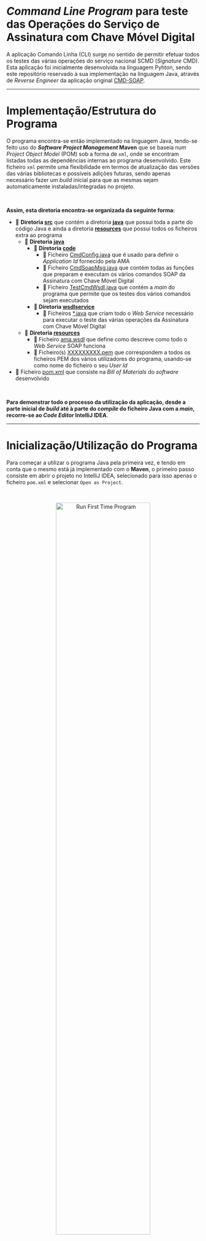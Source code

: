 # *Command Line Program* para teste das Operações do Serviço de Assinatura com Chave Móvel Digital

A aplicação Comando Linha (CLI) surge no sentido de permitir efetuar todos os testes das várias operações do serviço nacional SCMD (*Signature* CMD). Esta aplicação foi inicialmente desenvolvida na linguagem Pyhton, sendo este repositório reservado à sua implementação na linguagem Java, através de *Reverse Engineer* da aplicação original [CMD-SOAP](https://github.com/devisefutures/CMD-SOAP).

---

# Implementação/Estrutura do Programa

O programa encontra-se então implementado na linguagem Java, tendo-se feito uso do ***Software Project Management* Maven** que se baseia num  *Project Object Model* (POM) sob a forma de `xml`, onde se encontram listadas todas as dependências internas ao programa desenvolvido. 
Este ficheiro `xml` permite uma flexibilidade em termos de atualização das versões das várias bibliotecas e possíveis adições futuras, sendo apenas necessário fazer um *build* inicial para que as mesmas sejam automaticamente instaladas/integradas no projeto.

<br/>

**Assim, esta diretoria encontra-se organizada da seguinte forma:**

- :open_file_folder: **Diretoria [src](https://github.com/uminho-miei-engseg-19-20/Grupo5/tree/master/Projetos/Projeto%203/CMD-SOAP/src/main)** que contém a diretoria **[java](https://github.com/uminho-miei-engseg-19-20/Grupo5/tree/master/Projetos/Projeto%203/CMD-SOAP/src/main/java)** que possui toda a parte do código Java e ainda a diretoria **[resources](https://github.com/uminho-miei-engseg-19-20/Grupo5/tree/master/Projetos/Projeto%203/CMD-SOAP/src/main/resources)** que possui todos os ficheiros extra ao programa
  - :open_file_folder: **Diretoria [java](https://github.com/uminho-miei-engseg-19-20/Grupo5/tree/master/Projetos/Projeto%203/CMD-SOAP/src/main/java)**
    - :file_folder: **Diretoria [code](https://github.com/uminho-miei-engseg-19-20/Grupo5/tree/master/Projetos/Projeto%203/CMD-SOAP/src/main/java/code)**
      - :memo: Ficheiro [CmdConfig.java](https://github.com/uminho-miei-engseg-19-20/Grupo5/blob/master/Projetos/Projeto%203/CMD-SOAP/src/main/java/code/CmdConfig.java) que é usado para definir o *Application Id* fornecido pela AMA 
      - :memo: Ficheiro [CmdSoapMsg.java](https://github.com/uminho-miei-engseg-19-20/Grupo5/blob/master/Projetos/Projeto%203/CMD-SOAP/src/main/java/code/CmdSoapMsg.java) que contém todas as funções que preparam e executam os vários comandos SOAP da Assinatura com Chave Móvel Digital
      - :memo: Ficheiro [TestCmdWsdl.java](https://github.com/uminho-miei-engseg-19-20/Grupo5/blob/master/Projetos/Projeto%203/CMD-SOAP/src/main/java/code/TestCmdWsdl.java) que contém a *main* do programa que permite que os testes dos vários comandos sejam executados
    - :file_folder: **Diretoria [wsdlservice](https://github.com/uminho-miei-engseg-19-20/Grupo5/tree/master/Projetos/Projeto%203/CMD-SOAP/src/main/java/wsdlservice)**
      - :memo: Ficheiros  [\*.java](https://github.com/uminho-miei-engseg-19-20/Grupo5/tree/master/Projetos/Projeto%203/CMD-SOAP/src/main/java/wsdlservice)  que criam todo o *Web Service* necessário para executar o teste das várias operações da Assinatura com Chave Móvel Digital
  - :open_file_folder: **Diretoria [resources](https://github.com/uminho-miei-engseg-19-20/Grupo5/tree/master/Projetos/Projeto%203/CMD-SOAP/src/main/resources)**
    - :page_facing_up: Ficheiro [ama.wsdl](https://github.com/uminho-miei-engseg-19-20/Grupo5/blob/master/Projetos/Projeto%203/CMD-SOAP/src/main/resources/ama.wsdl) que define como descreve como todo o *Web Service* SOAP funciona 
    - :key: Ficheiro(s) [XXXXXXXXX.pem](https://github.com/uminho-miei-engseg-19-20/Grupo5/blob/master/Projetos/Projeto%203/CMD-SOAP/src/main/resources/ama.wsdl) que correspondem a todos os ficheiros PEM dos vários utilizadores do programa, usando-se como nome do ficheiro o seu *User Id*
- :bookmark_tabs: Ficheiro [pom.xml](https://github.com/uminho-miei-engseg-19-20/Grupo5/blob/master/Projetos/Projeto%203/CMD-SOAP/pom.xml) que consiste na *Bill of Materials* do *software* desenvolvido

<br/>

**Para demonstrar todo o processo da utilização da aplicação, desde a parte inicial de *build* até à parte do *compile* do ficheiro Java com a *main*, recorre-se ao *Code Editor* IntelliJ IDEA**.

---

# Inicialização/Utilização do Programa

Para começar a utilizar o programa Java pela primeira vez, e tendo em conta que o mesmo está já implementado com o **Maven**, o primeiro passo consiste em abrir o projeto no IntelliJ IDEA, selecionado para isso apenas o ficheiro `pom.xml` e selecionar `Open as Project`. 

<br/>

<p align = "center">
   <img src = "https://github.com/uminho-miei-engseg-19-20/Grupo5/blob/master/Projetos/Projeto%203/Run%20First%20Time%20Program.gif" alt = "Run First Time Program" width="70%"/>
</p>
<p align = "center"><b>Figura 1.</b> Demonstração de como fazer o <i>build</i> inicial do programa<br/></p>

<br/>

- Abrir o ficheiro `pom.xml` e clicar no ícone de ferramenta a verde na parte superior da janela.
  - Isto faz um *compile/build* inicial desse mesmo ficheiro `pom.xml`, que trata de criar toda a pasta **target** com as devidas Classes Java necessárias ao programa.
  - Todas as dependências definidas na *Bill of Materials* são corretamente instaladas e armazenadas na diretoria `.idea/libraries`.
- Navegar até à Diretoria [code](https://github.com/uminho-miei-engseg-19-20/Grupo5/tree/master/Projetos/Projeto%203/CMD-SOAP/src/main/java/code), selecionado o Ficheiro [TestCmdWsdl.java](https://github.com/uminho-miei-engseg-19-20/Grupo5/blob/master/Projetos/Projeto%203/CMD-SOAP/src/main/java/code/TestCmdWsdl.java).
- Com o ficheiro aberto, o próprio IntelliJ IDEA cria um ícone de play a verde que ao ser acionado permite fazer o *run* da Classse `main` nele descriminada.

<br/>

**Este conjunto de passos inicia o programa, espoletando a exibição do menu principal do mesmo:**

<br/>

<p align = "center">
   <img src = "https://github.com/uminho-miei-engseg-19-20/Grupo5/blob/master/Projetos/Projeto%203/Menu%20Command%20Line%20Program.png" alt = "Run First Time Program" width="70%"/>
</p>
<p align = "center"><b>Figura 2.</b>Menu Principal do <i>Command Line Program</i><br/></p>  

<br/>

## Exemplo da utilização Comando GetAll

Para demonstrar o uso de um dos comandos disponibilizados no Menu Principal do nosso *Command Line Program*, foque-se no compando principal que trata de executar todas as operações pensadas para o programa. 

<br/>

**Ao optar-se por esta *option* surge um novo menu totalmente adaptado a essa escolha. Note-se que para cada escolha existe um menu específico:**

<br/>

<p align = "center">
   <img src = "https://github.com/uminho-miei-engseg-19-20/Grupo5/blob/master/Projetos/Projeto%203/Menu%20Test%20All%20Commands.png" alt = "Menu Test All Commands" width="70%"/>
</p>
<p align = "center"><b>Figura 3.</b> Menu <i>Test All Commands</i><br/></p>

</br>

- Insere-se o *path* do documento ao qual se vai aplicar a Assinatura com Chave Móvel Digital.
- Insere-se o número de telemóvel do Utilizador seguido do seu Pin.
- **Caso não tenha sido configurado o *Application Id* no ficheiro [CmdConfig.java](https://github.com/uminho-miei-engseg-19-20/Grupo5/blob/master/Projetos/Projeto%203/CMD-SOAP/src/main/java/code/CmdConfig.java), insere-se também. Caso contrário, *enter* para ignorar**.

<br/>

**Com estes dados o programa será capaz de processar todo o resto, pedindo ao utilizador o OTP recebido no seu telemóvel. Com esse OTP validado, e se tudo correr bem como planeado, a assinatura é validada com sucesso, sendo o resultado esperado o seguinte:**

```
Test Command Line Program (for Preprod/Prod Signature CMD (SOAP) version 1.6 technical specification)
Initializing Test of All Commands
0% ...   Reading Arguments from the Command Line
         Document Name: teste.txt, User Id: +351 913392656
10% ...  Contacting CMD SOAP Server for GetCertificate Operation
20% ...  Certificate Emitted for "Diogo Emanuel da Silva Nogueira"
         by the Certification Entity "EC de Chave Móvel Digital de Assinatura Digital Qualificada do Cartão de Cidadão 00003"
         in the Hierarchy of "Cartão de Cidadão 006"
30% ...  Reading the Document "teste.txt"
40% ...  Hashing the Document "teste.txt"
50% ...  Generated Hash 
         [37, 94, -103, 42, 42, -117, -51, -128, 127, 80, -83, 102, ... ]
60% ...  Contacting CMD SOAP Server for CCMovelSign Operation
70% ...  Process Id returned by CCMovelSign Operation
         172ad597-4e77-499b-8f1e-6f00924b5cac
80% ...  Initializing OTP Validation

Enter the OTP received on your Device:
066181
90% ...  Contacting CMD SOAP Server for ValidateOtp Operation
OTP code is valid
100% ... Signature returned by ValidateOtp Operation
         [24, 0, -22, 35, -120, 36, -2, -91, -94, -5, 45, -55, -21, -63, ... ]
110% ... Validating Signature

Assinatura verificada com sucesso.

############################################ Test All Done ##############################################
```

---

# Notas

1. Não é necessário instalar qualquer biblioteca de forma manual.
2. A aplicação foi testada usando-se o SDK `openjdk-14.0.1`.
3. Antes de usar, verificar o *value* da variável ***Application Id***  no ficheiro [CmdConfig.java](https://github.com/uminho-miei-engseg-19-20/Grupo5/blob/master/Projetos/Projeto%203/CMD-SOAP/src/main/java/code/CmdConfig.java).
